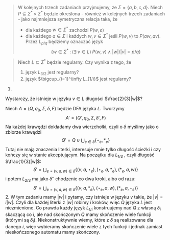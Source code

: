 > W kolejnych trzech zadaniach przyjmujemy, że $\Sigma=\{a,b,c,d\}$. Niech $P\subseteq\Sigma^*\times\Sigma^*$ będzie określona - również w kolejnych trzech zadaniach - jako najmniejsza symetryczna relacja taka, że 
> - dla każdego $w\in\Sigma^*$ zachodzi $P(w,\varepsilon)$
> - dla każdego $a\in\Sigma$ i każdych $w,v\in\Sigma^*$ jeśli $P(w,v)$ to $P(aw, av)$.
> Przez $L_{p/q}$ będziemy oznaczać język
> $$\{w\in\Sigma^*\;:\;(\exists\;v\in L)\;P(w,v)\;\land\;|w|/|v|=p/q\}$$


> Niech $L\subseteq \Sigma^*$ będzie regularny. Czy wynika z tego, że 
>1. język $L_{3/2}$ jest regularny?
>2. język $\bigcup_{i=1}^\infty L_{1/i}$ jest regularny?

1.
Wystarczy, że istnieje w języku $v\in L$ długości $\frac{2}{3}|w|$? 

Niech $A=(Q, q_0, \Sigma, \delta, F)$ będzie DFA języka $L$. Tworzymy
$$A'=(Q', q_0, \Sigma, \delta', F)$$
Na każdej krawędzi dokładamy dwa wierzchołki, czyli o $\delta$ myślimy jako o zbiorze krawędzi
$$Q'=Q\cup \bigcup_{e\in \delta}\{\star_e,\ast_e\}$$
Tutaj nie mają znaczenia literki, interesuje mnie tylko długość ścieżki i czy kończy się w stanie akceptującym. Na początku dla $L_{1/3}$ , czyli długość $\frac{1}{3}|w|$:
$$\delta'=\bigcup_{e=(v, a, w)\in \delta}\{(v,a,\star_e),(\star_e, a, \ast_e), (\ast_e, a, w)\}$$
i potem $L_{2/3}$ ma jako $\delta''$ chodzenie co dwa kroki, albo od razu:
$$\delta'=\bigcup_{e=(v,a,w)\in\delta}\{(v,a,\ast_e),(\star_e,a,w),(\ast_e, a, \star_e)\}$$
2.
W tym zadaniu mamy $|w|$ i pytamy, czy istnieje w języku $v$ takie, że $|v|=i|w|$. Czyli dla każdej literki z $|w|$ robimy $i$ kroków, więc $Q$ języka $L$ jest niezmienione. Co prawda każdy język $L_{1/i}$ konstruujemy nad $Q$ z własną $\delta_i$ skaczącą co $i$, ale nad skończonym $Q$ mamy skończenie wiele funkcji (którymi są $\delta_i$). Niekonstruktywnie wiemy, które z $\delta$ są realizowane dla danego $i$, więc wybieramy skończenie wiele z tych funkcji i jednak zamiast nieskończonego automatu mamy skończony. 
